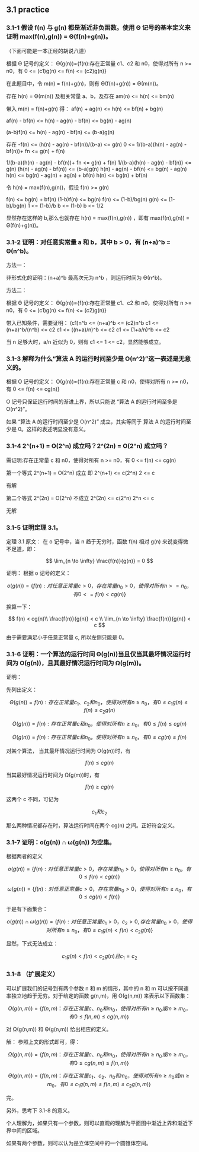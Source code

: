 ## 3.1 practice

### 3.1-1 假设 f(n) 与 g(n) 都是渐近非负函数。使用 Θ 记号的基本定义来证明 max(f(n),g(n)) = Θ(f(n)+g(n))。

（下面可能是一本正经的胡说八道）

根据 Θ 记号的定义：
Θ(g(n))={f(n):存在正常量 c1、c2 和 n0，使得对所有 n >= n0，有 0 <= (c1)g(n) <= f(n) <= (c2)g(n)}

在此题目中，令 m(n) = f(n)+g(n)，则有 Θ(f(n)+g(n)) = Θ(m(n))。

存在 h(n) = Θ(m(n)) 及相关常量 a、b，及存在 am(n) <= h(n) <= bm(n)

带入 m(n) = f(n)+g(n) 得： af(n) + ag(n) <= h(n) <= bf(n) + bg(n)

af(n) - bf(n) <= h(n) - ag(n) - bf(n) <= bg(n) - ag(n)

(a-b)f(n) <= h(n) - ag(n) - bf(n) <= (b-a)g(n)

存在 -f(n) <= (h(n) - ag(n) - bf(n))/(b-a) <= g(n)
0 <= 1/(b-a)(h(n) - ag(n) - bf(n))+ fn <= g(n) + f(n)

1/(b-a)(h(n) - ag(n) - bf(n))+ fn <= g(n) + f(n)
1/(b-a)(h(n) - ag(n) - bf(n)) <= g(n)
(h(n) - ag(n) - bf(n)) <= (b-a)g(n)
h(n) - ag(n) - bf(n) <= bg(n) - ag(n)
h(n) <= bg(n) - ag(n) + ag(n) + bf(n)
h(n) <= bg(n) + bf(n)

令 h(n) = max(f(n),g(n))，假设 f(n) >= g(n)

f(n) <= bg(n) + bf(n)
(1-b)f(n) <= bg(n)
f(n) <= (1-b)/bg(n)
g(n) <= (1-b)/bg(n)
1 <= (1-b)/b
b <= (1-b)
b <= 1/2

显然存在这样的 b,那么也就存在 h(n) = max(f(n),g(n)) ，即有 max(f(n),g(n)) = Θ(f(n)+g(n))。

### 3.1-2 证明：对任意实常量 a 和 b，其中 b > 0，有 (n+a)^b = Θ(n^b)。

方法一：

非形式化的证明：(n+a)^b 最高次元为 n^b ，则运行时间为 Θ(n^b)。

方法二：

根据 Θ 记号的定义：
Θ(g(n))={f(n):存在正常量 c1、c2 和 n0，使得对所有 n >= n0，有 0 <= (c1)g(n) <= f(n) <= (c2)g(n)}

带入已知条件，需要证明：
(c1)n^b <= (n+a)^b <= (c2)n^b
c1 <= (n+a)^b/(n^b) <= c2
c1 <= ((n+a)/n)^b <= c2
c1 <= (1+a/n)^b <= c2

当 n 足够大时，a/n 近似为 0，则有 c1 <= 1 <= c2，显然能够成立。

### 3.1-3 解释为什么“算法 A 的运行时间至少是 O(n^2)”这一表述是无意义的。

根据 Ο 记号的定义：
Ο(g(n))={f(n):存在正常量 c 和 n0，使得对所有 n >= n0，有 0 <= f(n) <= cg(n)}

Ο 记号只保证运行时间的渐进上界，所以只能说 “算法 A 的运行时间至多是 O(n^2)”。

如果 “算法 A 的运行时间至少是 O(n^2)” 成立，其实等同于 算法 A 的运行时间至少是 0。这样的表述明显没有意义。

### 3.1-4 2^(n+1) = O(2^n) 成立吗？2^(2n) = O(2^n) 成立吗？

需证明:存在正常量 c 和 n0，使得对所有 n >= n0，有 0 <= f(n) <= cg(n)

第一个等式 2^(n+1) = O(2^n) 成立
即 2^(n+1) <= c(2^n)
2 <= c

有解

第二个等式 2^(2n) = O(2^n) 不成立
2^(2n) <= c(2^n)
2^n <= c

无解

### 3.1-5 证明定理 3.1。

定理 3.1 原文：
在 ο 记号中，当 n 趋于无穷时，函数 f(n) 相对 g(n) 来说变得微不足道，即：

$$
\lim_{n \to \infty} \frac{f(n)}{g(n)} = 0
$$

证明：
根据 ο 记号的定义：

$$
ο(g(n))=\{f(n):对任意正常量 c > 0，存在常量n_0 >0，使得对所有 n >= n_0，有 0 <= f(n) < cg(n)\}
$$

换算一下：

$$
f(n) < cg(n)\\
\frac{f(n)}{g(n)} < c \\
\lim_{n \to \infty} \frac{f(n)}{g(n)} < c
$$

由于需要满足小于任意正常量 c, 所以左侧只能是 0。

### 3.1-6 证明：一个算法的运行时间 Θ(g(n))当且仅当其最坏情况运行时间为 Ο(g(n))，且其最好情况运行时间为 Ω(g(m))。

证明：

先列出定义：

$$
Θ(g(n))={f(n):存在正常量 c_1、c_2 和 n_0，使得对所有 n \geq n_0，有 0 \leq c_1g(n) \leq f(n) \leq c_2g(n)}
$$

$$
Ο(g(n))={f(n):存在正常量 c 和 n_0，使得对所有 n \geq n_0，有 0 \leq f(n) \leq cg(n)}
$$

$$
Ω(g(n))={f(n):存在正常量 c 和 n_0，使得对所有 n \geq n_0，有 0 \leq cg(n) \leq f(n) }
$$

对某个算法，
当其最坏情况运行时间为 Ο(g(n))时，有

$$
f(n)≤cg(n)
$$

当其最好情况运行时间为 Ω(g(m))时，有

$$
f(n) \geq cg(n)
$$

这两个 c 不同，可记为

$$
c_1 和 c_2
$$

那么两种情况都存在时，算法运行时间在两个 cg(n) 之间。正好符合定义。

### 3.1-7 证明：ο(g(n)) ∩ ω(g(n)) 为空集。

根据两者的定义

$$
ο(g(n))=\{f(n):对任意正常量 c > 0，存在常量n_0 >0，使得对所有 n ≥ n_0，有 0 ≤ f(n) < cg(n)\}
$$

$$
ω(g(n))=\{f(n):对任意正常量 c > 0，存在常量n_0 >0，使得对所有 n ≥ n_0，有 0 ≤ cg(n) < f(n)\}
$$

于是有下面集合：

$$
ο(g(n)) ∩ ω(g(n))=\{f(n):对任意正常量 c_1 > 0，c_2 > 0, 存在常量 n_0 > 0，使得对所有 n ≥ n_0，有 0 ≤ c_1g(n) < f(n) < c_2g(n)\}
$$

显然，下式无法成立：

$$
c_1g(n) < f(n) < c_2g(n) 且 c_1 = c_2
$$

### 3.1-8 （扩展定义）

可以扩展我们的记号到有两个参数 n 和 m 的情形，其中的 n 和 m 可以按不同速率独立地趋于无穷。对于给定的函数 g(n,m)，用 Ο(g(n,m)) 来表示以下函数集：

$$
Ο(g(n,m)) = \{f(n,m)：存在正常量 c、n_0 和 m_0，使得对所有 n ≥ n_0 或 m ≥ m_0，有 0 ≤ f(n,m) ≤ cg(n,m)｝
$$

对 Ω(g(n,m)) 和 Θ(g(n,m)) 给出相应的定义。

解：
参照上文的形式即可，得：

$$
Ω(g(n,m)) = \{f(n,m)：存在正常量 c、n_0 和 m_0，使得对所有 n ≥ n_0 或 m ≥ m_0，有 0 ≤  cg(n,m) ≤ f(n,m)｝
$$

$$
Θ(g(n,m)) = \{f(n,m)：存在正常量 c_1、c_2、n_0 和 m_0，使得对所有 n ≥ n_0 或 m ≥ m_0，有 0 ≤ c_1g(n,m) ≤ f(n,m) ≤ c_2g(n,m)｝
$$

完。

另外，思考下 3.1-8 的意义。

个人理解为，如果只有一个参数，则可以直观的理解为平面图中渐近上界和渐近下界中间的区域。

如果有两个参数，则可以认为是立体空间中的一个圆锥体空间。
